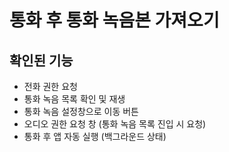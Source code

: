# 통화 후 통화 녹음본 가져오기

## 확인된 기능

- 전화 권한 요청
- 통화 녹음 목록 확인 및 재생
- 통화 녹음 설정창으로 이동 버튼
- 오디오 권한 요청 창 (통화 녹음 목록 진입 시 요청)
- 통화 후 앱 자동 실행 (백그라운드 상태)
